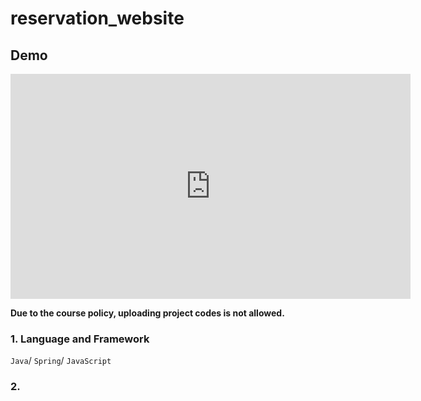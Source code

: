 # reservation_website

## Demo
<iframe width="640" height="360" src="https://youtu.be/3z_zWClopcI" frameborder="0" gesture="media" allowfullscreen=""></iframe>

**Due to the course policy, uploading project codes is not allowed.**

### 1. Language and Framework
```Java```/ ```Spring```/ ```JavaScript```

### 2. 
